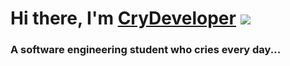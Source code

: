 # Hi there, I'm [CryDeveloper](https://github.com/CryDeveloper) ![](https://github.com/blackcater/blackcater/raw/main/images/Hi.gif) 
### A software engineering student who cries every day...
<!--
**CryDeveloper/CryDeveloper** is a ✨ _special_ ✨ repository because its `README.md` (this file) appears on your GitHub profile.

Here are some ideas to get you started:

- 🔭 I’m currently working on ...
- 🌱 I’m currently learning ...
- 👯 I’m looking to collaborate on ...
- 🤔 I’m looking for help with ...
- 💬 Ask me about ...
- 📫 How to reach me: ...
- 😄 Pronouns: ...
- ⚡ Fun fact: ...
-->
